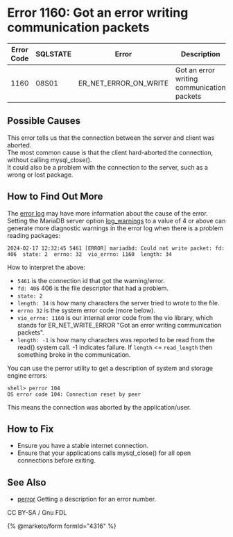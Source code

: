 # Error 1160: Got an error writing communication packets

| Error Code | SQLSTATE | Error                     | Description                                |
| ---------- | -------- | ------------------------- | ------------------------------------------ |
| 1160       | 08S01    | ER\_NET\_ERROR\_ON\_WRITE | Got an error writing communication packets |

## Possible Causes

This error tells us that the connection between the server and client was aborted.\
The most common cause is that the client hard-aborted the connection, without calling mysql\_close().\
It could also be a problem with the connection to the server, such as a wrong or lost package.

## How to Find Out More

The [error log](../../../../../server-management/server-monitoring-logs/error-log.md) may have more information about the cause of the error.\
Setting the MariaDB server option [log\_warnings](../../../../../ha-and-performance/optimization-and-tuning/system-variables/server-system-variables.md#log_warnings) to a value of 4 or above can generate more diagnostic warnings in the error log when there is a problem reading packages:

```
2024-02-17 12:32:45 5461 [ERROR] mariadbd: Could not write packet: fd: 406  state: 2  errno: 32  vio_errno: 1160  length: 34
```

How to interpret the above:

* `5461` is the connection id that got the warning/error.
* `fd: 406` 406 is the file descriptor that had a problem.
* `state: 2`
* `length: 34` is how many characters the server tried to wrote to the file.
* `errno 32` is the system error code (more below).
* `vio_errno: 1160` is our internal error code from the vio library, which stands for ER\_NET\_WRITE\_ERROR "Got an error writing communication packets".
* `length: -1` is how many characters was reported to be read from the read() system call. -1 indicates failure. If `length` <= `read_length` then something broke in the communication.

You can use the perror utility to get a description of system and storage engine errors:

```
shell> perror 104
OS error code 104: Connection reset by peer
```

This means the connection was aborted by the application/user.

## How to Fix

* Ensure you have a stable internet connection.
* Ensure that your applications calls mysql\_close() for all open connections before exiting.

## See Also

* [perror](../../../../../clients-and-utilities/perror.md) Getting a description for an error number.

CC BY-SA / Gnu FDL

{% @marketo/form formId="4316" %}
